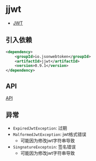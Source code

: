 # jjwt

- [JWT](../Network/Http_Token.md#jwt)

## 引入依赖

```xml
<dependency>
    <groupId>io.jsonwebtoken</groupId>
    <artifactId>jjwt</artifactId>
    <version>0.9.1</version>
</dependency>
```

## API

[API](Java_JJWT_API.md)


## 异常

- `ExpiredJwtException`: 过期
- `MalformedJwtException`: jwt格式错误
  - 可能因为修改jwt字符串导致
- `SingnatureExceptoin`: 签名错误
  - 可能因为修改jwt字符串导致
